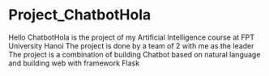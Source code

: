 # Project_ChatbotHola
Hello
ChatbotHola is the project of my Artificial Intelligence course at FPT University Hanoi
The project is done by a team of 2 with me as the leader
The project is a combination of building Chatbot based on natural language and building web with framework Flask
